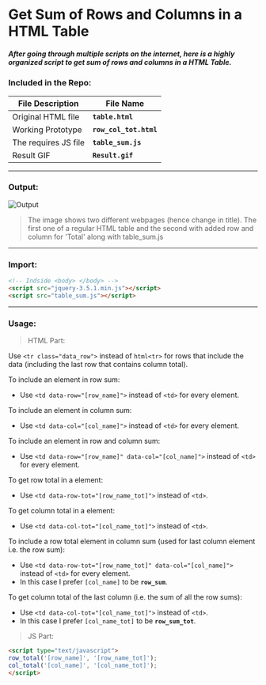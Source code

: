 # Get Sum of Rows and Columns in a HTML Table

##### After going through multiple scripts on the internet, here is a highly organized script to get sum of rows and columns in a HTML Table.


### Included in the Repo:
| File Description | File Name |
| --- | --- |
| Original HTML file | **`table.html`** |
| Working Prototype | **`row_col_tot.html`** | 
| The requires JS file | **`table_sum.js`** |
| Result GIF | **`Result.gif`** | 	 

---


### Output:
<img src="https://github.com/KodingWithKunal/table_tot/blob/master/Result.gif?s=200" title="" alt="Output">

> The image shows two different webpages (hence change in title). The first one of a regular HTML table and the second with added row and column for 'Total' along with table_sum.js

---


### Import:
```html
<!-- Indside <body> </body> -->
<script src="jquery-3.5.1.min.js"></script>
<script src="table_sum.js"></script>
```

---


### Usage:

> HTML Part:

Use `<tr class="data_row">` instead of `html<tr>` for rows that include the data (including the last row that contains column total).

To include an element in row sum:
- Use `<td data-row="[row_name]">` instead of `<td>` for every element.

To include an element in column sum: 
- Use `<td data-col="[col_name]">` instead of `<td>` for every element.

To include an element in row and column sum:
- Use `<td data-row="[row_name]" data-col="[col_name]">` instead of `<td>` for every element.

To get row total in a element:
- Use `<td data-row-tot="[row_name_tot]">` instead of `<td>`.

To get column total in a element:
- Use `<td data-col-tot="[col_name_tot]">` instead of `<td>`.

To include a row total element in column sum (used for last column element i.e. the row sum):
- Use `<td data-row-tot="[row_name_tot]" data-col="[col_name]">` instead of `<td>` for every element.
- In this case I prefer `[col_name]` to be **`row_sum`**.

To get column total of the last column (i.e. the sum of all the row sums):
- Use `<td data-col-tot="[col_name_tot]">` instead of `<td>`.
- In this case I prefer `[col_name_tot]` to be **`row_sum_tot`**.


> JS Part:
```html
<script type="text/javascript">
row_total('[row_name]', '[row_name_tot]');
col_total('[col_name]', '[col_name_tot]');
</script>
```
	
	
	

